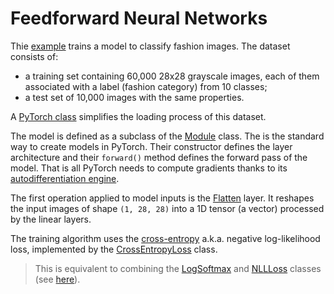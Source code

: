 # Feedforward Neural Networks

Thie [example](test_feedforward_neural_network.py) trains a model to classify fashion images. The dataset consists of:

- a training set containing 60,000 28x28 grayscale images, each of them associated with a label (fashion category) from 10 classes;
- a test set of 10,000 images with the same properties.

A [PyTorch class](https://pytorch.org/vision/stable/generated/torchvision.datasets.FashionMNIST.html) simplifies the loading process of this dataset.

The model is defined as a subclass of the [Module](https://pytorch.org/docs/stable/generated/torch.nn.Module.html#torch.nn.Module) class. The is the standard way to create models in PyTorch. Their constructor defines the layer architecture and their `forward()` method defines the forward pass of the model. That is all PyTorch needs to compute gradients thanks to its [autodifferentiation engine](../pytorch_intro/README.md#pytorch-basics).

The first operation applied to model inputs is the [Flatten](https://pytorch.org/docs/stable/generated/torch.nn.Flatten.html) layer. It reshapes the input images of shape `(1, 28, 28)` into a 1D tensor (a vector) processed by the linear layers.

The training algorithm uses the [cross-entropy](../../notes/classification_performance/README.md#choosing-a-loss-function-1) a.k.a. negative log-likelihood loss, implemented by the [CrossEntropyLoss](https://pytorch.org/docs/stable/generated/torch.nn.CrossEntropyLoss.html) class.

> This is equivalent to combining the [LogSoftmax](https://pytorch.org/docs/stable/generated/torch.nn.LogSoftmax.html#torch.nn.LogSoftmax) and [NLLLoss](https://pytorch.org/docs/stable/generated/torch.nn.NLLLoss.html#torch.nn.NLLLoss) classes (see [here](../pytorch_intro/README.md#logistic-regression)).
